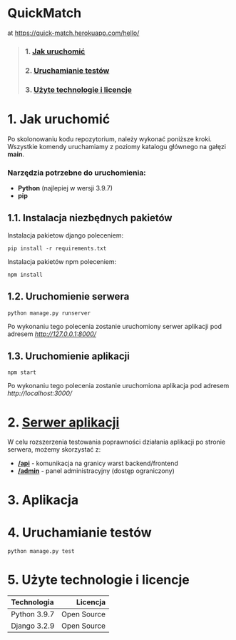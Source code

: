 # QuickMatch
at https://quick-match.herokuapp.com/hello/

> ### 1. [Jak uruchomić](https://github.com/TripleM-MMM/QuickMatch/blob/main/README.md#1-jak-uruchomi%C4%87-1)
> ### 2. [Uruchamianie testów](https://github.com/TripleM-MMM/QuickMatch/blob/main/README.md#2-uruchamianie-test%C3%B3w-1)  
> ### 3. [Użyte technologie i licencje](https://github.com/TripleM-MMM/QuickMatch/blob/main/README.md#3-u%C5%BCyte-technologie-i-licencje-1)

# 1. Jak uruchomić
Po skolonowaniu kodu repozytorium, należy wykonać poniższe kroki. Wszystkie komendy uruchamiamy z poziomy katalogu głównego na gałęzi **main**.
### Narzędzia potrzebne do uruchomienia:
* **Python** (najlepiej w wersji 3.9.7)
* **pip**
## 1.1. Instalacja niezbędnych pakietów
Instalacja pakietow django poleceniem:
```
pip install -r requirements.txt
```
Instalacja pakietów npm poleceniem:
```
npm install
```
## 1.2. Uruchomienie serwera
```
python manage.py runserver
```
Po wykonaniu tego polecenia zostanie uruchomiony serwer aplikacji pod adresem *http://127.0.0.1:8000/*
## 1.3. Uruchomienie aplikacji
```
npm start
```
Po wykonaniu tego polecenia zostanie uruchomiona aplikacja pod adresem *http://localhost:3000/*
# 2. [Serwer aplikacji](http://127.0.0.1:8000/)
W celu rozszerzenia testowania poprawności działania aplikacji po stronie serwera, możemy skorzystać z:
* [**/api**](http://127.0.0.1:8000/api) - komunikacja na granicy warst backend/frontend
* [**/admin**](http://127.0.0.1:8000/admin) - panel administracyjny (dostęp ograniczony)
# 3. Aplikacja

# 4. Uruchamianie testów
```
python manage.py test
```
# 5. Użyte technologie i licencje
| Technologia    | Licencja   |
|:---------------|-----------:|
| Python 3.9.7   | Open Source |
| Django 3.2.9   | Open Source |
